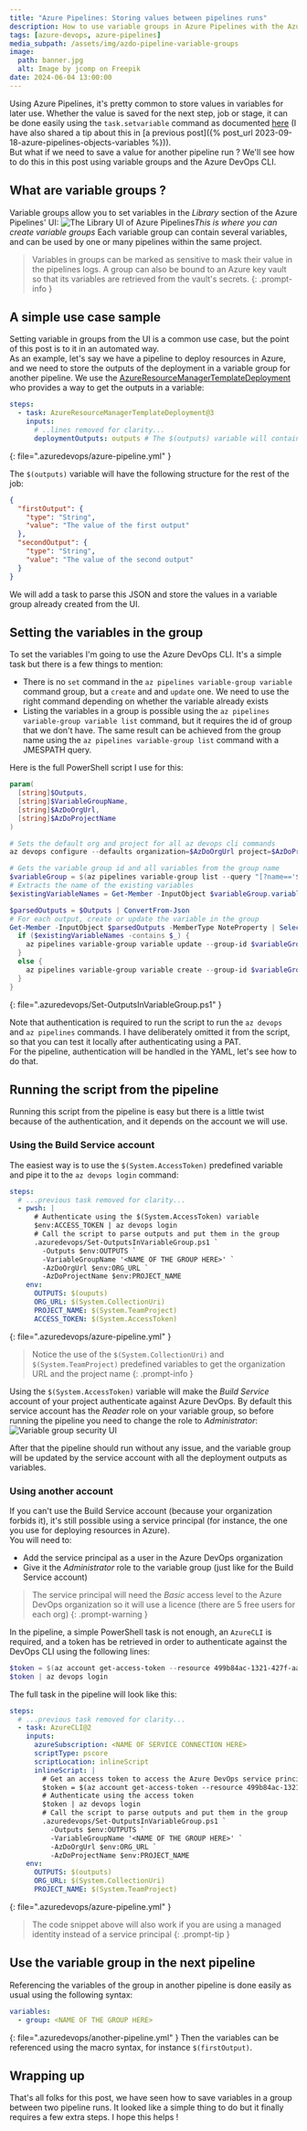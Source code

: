 ```yaml
---
title: "Azure Pipelines: Storing values between pipelines runs"
description: How to use variable groups in Azure Pipelines with the Azure DevOps CLI and PowerShell
tags: [azure-devops, azure-pipelines]
media_subpath: /assets/img/azdo-pipeline-variable-groups
image:
  path: banner.jpg
  alt: Image by jcomp on Freepik
date: 2024-06-04 13:00:00
---
```


Using Azure Pipelines, it's pretty common to store values in variables for later use. Whether the value is saved for the next step, job or stage, it can be done easily using the `task.setvariable` command as documented [here](https://learn.microsoft.com/en-us/azure/devops/pipelines/process/set-variables-scripts) (I have also shared a tip about this in [a previous post]({% post_url 2023-09-18-azure-pipelines-objects-variables %})).  
But what if we need to save a value for another pipeline run ? We'll see how to do this in this post using variable groups and the Azure DevOps CLI.

## What are variable groups ?
Variable groups allow you to set variables in the _Library_ section of the Azure Pipelines' UI:
![The Library UI of Azure Pipelines](/variable-groups-ui.png)_This is where you can create variable groups_
Each variable group can contain several variables, and can be used by one or many pipelines within the same project.  

> Variables in groups can be marked as sensitive to mask their value in the pipelines logs. A group can also be bound to an Azure key vault so that its variables are retrieved from the vault's secrets.
{: .prompt-info }

## A simple use case sample
Setting variable in groups from the UI is a common use case, but the point of this post is to it in an automated way.  
As an example, let's say we have a pipeline to deploy resources in Azure, and we need to store the outputs of the deployment in a variable group for another pipeline. We use the [AzureResourceManagerTemplateDeployment](https://learn.microsoft.com/en-us/azure/devops/pipelines/tasks/reference/azure-resource-manager-template-deployment-v3) who provides a way to get the outputs in a variable:
```yaml
steps:
  - task: AzureResourceManagerTemplateDeployment@3
    inputs:
      # ..lines removed for clarity...
      deploymentOutputs: outputs # The $(outputs) variable will contain the outputs in JSON
```
{: file=".azuredevops/azure-pipeline.yml" }

The `$(outputs)` variable will have the following structure for the rest of the job:
```json
{
  "firstOutput": {
    "type": "String",
    "value": "The value of the first output"
  },
  "secondOutput": {
    "type": "String",
    "value": "The value of the second output"
  }
}
```
We will add a task to parse this JSON and store the values in a variable group already created from the UI.

## Setting the variables in the group
To set the variables I'm going to use the Azure DevOps CLI. It's a simple task but there is a few things to mention:
- There is no `set` command in the `az pipelines variable-group variable` command group, but a `create` and and `update` one. We need to use the right command depending on whether the variable already exists
- Listing the variables in a group is possible using the `az pipelines variable-group variable list` command, but it requires the id of group that we don't have. The same result can be achieved from the group name using the `az pipelines variable-group list` command with a JMESPATH query.

Here is the full PowerShell script I use for this:
```powershell
param(
  [string]$Outputs,
  [string]$VariableGroupName,
  [string]$AzDoOrgUrl,
  [string]$AzDoProjectName
)

# Sets the default org and project for all az devops cli commands
az devops configure --defaults organization=$AzDoOrgUrl project=$AzDoProjectName

# Gets the variable group id and all variables from the group name
$variableGroup = $(az pipelines variable-group list --query "[?name=='$VariableGroupName'].{id:id,variables:variables}") | ConvertFrom-Json
# Extracts the name of the existing variables
$existingVariableNames = Get-Member -InputObject $variableGroup.variables -MemberType NoteProperty | Select-Object -ExpandProperty Name

$parsedOutputs = $Outputs | ConvertFrom-Json
# For each output, create or update the variable in the group
Get-Member -InputObject $parsedOutputs -MemberType NoteProperty | Select-Object -ExpandProperty Name | ForEach-Object {
  if ($existingVariableNames -contains $_) {
    az pipelines variable-group variable update --group-id $variableGroup.id --name $_ --value $parsedOutputs.$_.value
  }
  else {
    az pipelines variable-group variable create --group-id $variableGroup.id --name $_ --value $parsedOutputs.$_.value
  }
}
```
{: file=".azuredevops/Set-OutputsInVariableGroup.ps1" }

Note that authentication is required to run the script to run the `az devops` and `az pipelines` commands. I have deliberately omitted it from the script, so that you can test it locally after authenticating using a PAT.  
For the pipeline, authentication will be handled in the YAML, let's see how to do that.

## Running the script from the pipeline
Running this script from the pipeline is easy but there is a little twist because of the authentication, and it depends on the account we will use. 

### Using the Build Service account
The easiest way is to use the `$(System.AccessToken)` predefined variable and pipe it to the `az devops login` command:
```yaml
steps:
  # ...previous task removed for clarity...
  - pwsh: |
      # Authenticate using the $(System.AccessToken) variable
      $env:ACCESS_TOKEN | az devops login 
      # Call the script to parse outputs and put them in the group
      .azuredevops/Set-OutputsInVariableGroup.ps1 `
        -Outputs $env:OUTPUTS `
        -VariableGroupName '<NAME OF THE GROUP HERE>' `
        -AzDoOrgUrl $env:ORG_URL `
        -AzDoProjectName $env:PROJECT_NAME
    env:
      OUTPUTS: $(ouputs)
      ORG_URL: $(System.CollectionUri)
      PROJECT_NAME: $(System.TeamProject)
      ACCESS_TOKEN: $(System.AccessToken)
```
{: file=".azuredevops/azure-pipeline.yml" }

> Notice the use of the `$(System.CollectionUri)` and `$(System.TeamProject)` predefined variables to get the organization URL and the project name
{: .prompt-info }

Using the `$(System.AccessToken)` variable will make the _Build Service_ account of your project authenticate against Azure DevOps. By default this service account has the _Reader_ role on your variable group, so before running the pipeline you need to change the role to _Administrator_:
![Variable group security UI](/variable-group-security.png)

After that the pipeline should run without any issue, and the variable group will be updated by the service account with all the deployment outputs as variables.

### Using another account
If you can't use the Build Service account (because your organization forbids it), it's still possible using a service principal (for instance, the one you use for deploying resources in Azure).  
You will need to:
- Add the service principal as a user in the Azure DevOps organization
- Give it the _Administrator_ role to the variable group (just like for the Build Service account)

> The service principal will need the _Basic_ access level to the Azure DevOps organization so it will use a licence (there are 5 free users for each org)
{: .prompt-warning }

In the pipeline, a simple PowerShell task is not enough, an `AzureCLI` is required, and a token has be retrieved in order to authenticate against the DevOps CLI using the following lines:
```powershell
$token = $(az account get-access-token --resource 499b84ac-1321-427f-aa17-267ca6975798 --query accessToken -o tsv)
$token | az devops login
```

The full task in the pipeline will look like this:
```yaml
steps:
  # ...previous task removed for clarity...
  - task: AzureCLI@2
    inputs:
      azureSubscription: <NAME OF SERVICE CONNECTION HERE>
      scriptType: pscore
      scriptLocation: inlineScript
      inlineScript: |
        # Get an access token to access the Azure DevOps service principal
        $token = $(az account get-access-token --resource 499b84ac-1321-427f-aa17-267ca6975798 --query accessToken -o tsv)
        # Authenticate using the access token
        $token | az devops login
        # Call the script to parse outputs and put them in the group
        .azuredevops/Set-OutputsInVariableGroup.ps1 `
          -Outputs $env:OUTPUTS `
          -VariableGroupName '<NAME OF THE GROUP HERE>' `
          -AzDoOrgUrl $env:ORG_URL `
          -AzDoProjectName $env:PROJECT_NAME
    env:
      OUTPUTS: $(outputs)
      ORG_URL: $(System.CollectionUri)
      PROJECT_NAME: $(System.TeamProject)
```
{: file=".azuredevops/azure-pipeline.yml" }

> The code snippet above will also work if you are using a managed identity instead of a service principal
{: .prompt-tip }

## Use the variable group in the next pipeline
Referencing the variables of the group in another pipeline is done easily as usual using the following syntax:
```yaml
variables:
  - group: <NAME OF THE GROUP HERE>
```
{: file=".azuredevops/another-pipeline.yml" }
Then the variables can be referenced using the macro syntax, for instance `$(firstOutput)`.

## Wrapping up
That's all folks for this post, we have seen how to save variables in a group between two pipeline runs. It looked like a simple thing to do but it finally requires a few extra steps. I hope this helps ! 
